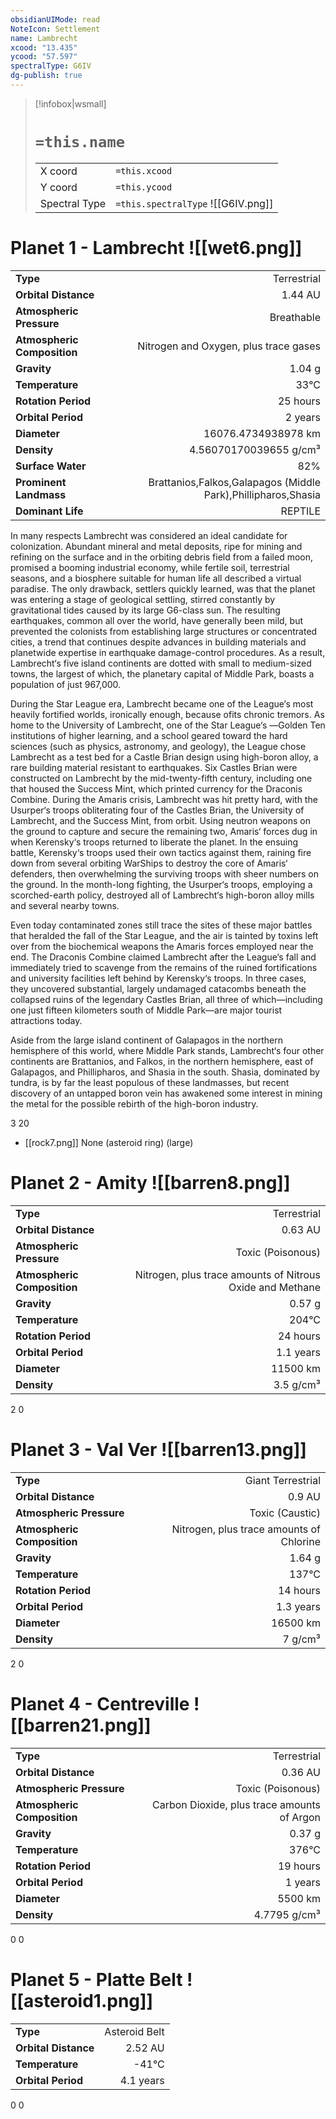 ```yaml
---
obsidianUIMode: read
NoteIcon: Settlement
name: Lambrecht
xcood: "13.435"
ycood: "57.597"
spectralType: G6IV
dg-publish: true
---
```

> [!infobox|wsmall]
> # `=this.name`
> | | |
> | - | - |
> | X coord | `=this.xcood` |
> | Y coord| `=this.ycood` |
> | Spectral Type | `=this.spectralType` ![[G6IV.png]] |

# Planet 1 - Lambrecht ![[wet6.png]]
|                             |                           |
| --------------------------- | -------------------------:|
| **Type**                    |             Terrestrial |
| **Orbital Distance**        |   1.44 AU |
| **Atmospheric Pressure**    |       Breathable |
| **Atmospheric Composition** |      Nitrogen and Oxygen, plus trace gases |
| **Gravity**                 |        1.04 g |
| **Temperature**             |    33°C |
| **Rotation Period**         |  25 hours |
| **Orbital Period** | 2 years |
| **Diameter**                |      16076.4734938978 km | 
| **Density**                 |    4.56070170039655 g/cm³ |
| **Surface Water**           |           82% | 
| **Prominent Landmass**      |         Brattanios,Falkos,Galapagos (Middle Park),Phillipharos,Shasia | 
| **Dominant Life**           |         REPTILE |

In many respects Lambrecht was considered an ideal candidate for colonization. Abundant mineral and metal deposits, ripe for mining and refining on the surface and in the orbiting debris field from a failed moon, promised a booming industrial economy, while fertile soil, terrestrial seasons, and a biosphere suitable for human life all described a virtual paradise. The only drawback, settlers quickly learned, was that the planet was entering a stage of geological settling, stirred constantly by gravitational tides caused by its large G6-class sun. The resulting earthquakes, common all over the world, have generally been mild, but prevented the colonists from establishing large structures or concentrated cities, a trend that continues despite advances in building materials and planetwide expertise in earthquake damage-control procedures. As a result, Lambrecht‘s five island continents are dotted with small to medium-sized towns, the largest of which, the planetary capital of Middle Park, boasts a population of just 967,000.

During the Star League era, Lambrecht became one of the League‘s most heavily fortified worlds, ironically enough, because ofits chronic tremors. As home to the University of Lambrecht, one of the Star League‘s ―Golden Ten institutions of higher learning, and a school geared toward the hard sciences (such as physics, astronomy, and geology), the League chose Lambrecht as a test bed for a Castle Brian design using high-boron alloy, a rare building material resistant to earthquakes. Six Castles Brian were constructed on Lambrecht by the mid-twenty-fifth century, including one that housed the Success Mint, which printed currency for the Draconis Combine. During the Amaris crisis, Lambrecht was hit pretty hard, with the Usurper‘s troops obliterating four of the Castles Brian, the University of Lambrecht, and the Success Mint, from orbit. Using neutron weapons on the ground to capture and secure the remaining two, Amaris‘ forces dug in when Kerensky‘s troops returned to liberate the planet. In the ensuing battle, Kerensky‘s troops used their own tactics against them, raining fire down from several orbiting WarShips to destroy the core of Amaris‘ defenders, then overwhelming the surviving troops with sheer numbers on the ground. In the month-long fighting, the Usurper‘s troops, employing a scorched-earth policy, destroyed all of Lambrecht‘s high-boron alloy mills and several nearby towns.

Even today contaminated zones still trace the sites of these major battles that heralded the fall of the Star League, and the air is tainted by toxins left over from the biochemical weapons the Amaris forces employed near the end. The Draconis Combine claimed Lambrecht after the League‘s fall and immediately tried to scavenge from the remains of the ruined fortifications and university facilities left behind by Kerensky‘s troops. In three cases, they uncovered substantial, largely undamaged catacombs beneath the collapsed ruins of the legendary Castles Brian, all three of which—including one just fifteen kilometers south of Middle Park—are major tourist attractions today.

Aside from the large island continent of Galapagos in the northern hemisphere of this world, where Middle Park stands, Lambrecht‘s four other continents are Brattanios, and Falkos, in the northern hemisphere, east of Galapagos, and Phillipharos, and Shasia in the south. Shasia, dominated by tundra, is by far the least populous of these landmasses, but recent discovery of an untapped boron vein has awakened some interest in mining the metal for the possible rebirth of the high-boron industry.

3
20

- [[rock7.png]] None (asteroid ring) (large)

# Planet 2 - Amity ![[barren8.png]]
|                             |                           |
| --------------------------- | -------------------------:|
| **Type**                    |             Terrestrial |
| **Orbital Distance**        |   0.63 AU |
| **Atmospheric Pressure**    |       Toxic (Poisonous) |
| **Atmospheric Composition** |      Nitrogen, plus trace amounts of Nitrous Oxide and Methane |
| **Gravity**                 |        0.57 g |
| **Temperature**             |    204°C |
| **Rotation Period**         |  24 hours |
| **Orbital Period** | 1.1 years |
| **Diameter**                |      11500 km | 
| **Density**                 |    3.5 g/cm³ |



2
0



# Planet 3 - Val Ver ![[barren13.png]]
|                             |                           |
| --------------------------- | -------------------------:|
| **Type**                    |             Giant Terrestrial |
| **Orbital Distance**        |   0.9 AU |
| **Atmospheric Pressure**    |       Toxic (Caustic) |
| **Atmospheric Composition** |      Nitrogen, plus trace amounts of Chlorine |
| **Gravity**                 |        1.64 g |
| **Temperature**             |    137°C |
| **Rotation Period**         |  14 hours |
| **Orbital Period** | 1.3 years |
| **Diameter**                |      16500 km | 
| **Density**                 |    7 g/cm³ |



2
0



# Planet 4 - Centreville ![[barren21.png]]
|                             |                           |
| --------------------------- | -------------------------:|
| **Type**                    |             Terrestrial |
| **Orbital Distance**        |   0.36 AU |
| **Atmospheric Pressure**    |       Toxic (Poisonous) |
| **Atmospheric Composition** |      Carbon Dioxide, plus trace amounts of Argon |
| **Gravity**                 |        0.37 g |
| **Temperature**             |    376°C |
| **Rotation Period**         |  19 hours |
| **Orbital Period** | 1 years |
| **Diameter**                |      5500 km | 
| **Density**                 |    4.7795 g/cm³ |



0
0



# Planet 5 - Platte Belt ![[asteroid1.png]]
|                             |                           |
| --------------------------- | -------------------------:|
| **Type**                    |             Asteroid Belt |
| **Orbital Distance**        |   2.52 AU |
| **Temperature**             |    -41°C |
| **Orbital Period** | 4.1 years |



0
0



